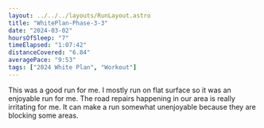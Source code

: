```yaml
---
layout: ../../../layouts/RunLayout.astro
title: "WhitePlan-Phase-3-3"
date: "2024-03-02"
hoursOfSleep: "7"
timeElapsed: "1:07:42"
distanceCovered: "6.84"
averagePace: "9:53"
tags: ["2024 White Plan", "Workout"]
---
```


This was a good run for me. I mostly run on flat surface so it was an enjoyable run for me. The road repairs happening in our area is really irritating for me. It can make a run somewhat unenjoyable because they are blocking some areas.
